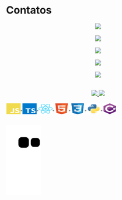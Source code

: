 # Contatos

<div align="center">
  <a href = "mailto:lucasact4@outlook.com" target="_blank"><img src="https://img.shields.io/badge/Outlook-0078D4?style=for-the-badge&logo=microsoft-outlook&logoColor=white"></a>
  
  <a href="https://www.instagram.com/lucasact4/" target="_blank"><img src="https://img.shields.io/badge/-Instagram-%23E4405F?style=for-the-badge&logo=instagram&logoColor=white" target="_blank"></a>
  
  <a href="https://www.linkedin.com/in/lucasact4/" target="_blank"><img src="https://img.shields.io/badge/LinkedIn-0077B5?style=for-the-badge&logo=linkedin&logoColor=white"></a>
  
  <a href = "https://api.whatsapp.com/send/?phone=5581984414760&text&type=phone_number&app_absent=0" target="_blank"><img src="https://img.shields.io/badge/WhatsApp-25D366?style=for-the-badge&logo=whatsapp&logoColor=white"></a>
  
  <a href = "https://discord.com/invite/n4E9VPT" target="_blank"><img src="https://img.shields.io/badge/Discord-%235865F2.svg?style=for-the-badge&logo=discord&logoColor=white"></a>
</div>

<br>

<div align="center">
  <a href="https://github.com/lucasact4">
    <img height="180em" src="https://github-readme-stats.vercel.app/api?username=lucasact4&show_icons=true&theme=dark&include_all_commits=true&count_private=true"
  />
  
  <a href="https://github.com/lucasact4/github-readme-stats">
    <img src="https://github-readme-stats.vercel.app/api/top-langs/?username=lucasact4&layout=compact&theme=dark&hide_border=true"
  />
</div>
    
<div style="display: inline_block"><br>
  <img align="center" alt="Rafa-Js" height="30" width="40" src="https://raw.githubusercontent.com/devicons/devicon/master/icons/javascript/javascript-plain.svg">
  <img align="center" alt="Rafa-Ts" height="30" width="40" src="https://raw.githubusercontent.com/devicons/devicon/master/icons/typescript/typescript-plain.svg">
  <img align="center" alt="Rafa-React" height="30" width="40" src="https://raw.githubusercontent.com/devicons/devicon/master/icons/react/react-original.svg">
  <img align="center" alt="Rafa-HTML" height="30" width="40" src="https://raw.githubusercontent.com/devicons/devicon/master/icons/html5/html5-original.svg">
  <img align="center" alt="Rafa-CSS" height="30" width="40" src="https://raw.githubusercontent.com/devicons/devicon/master/icons/css3/css3-original.svg">
  <img align="center" alt="Rafa-Python" height="30" width="40" src="https://raw.githubusercontent.com/devicons/devicon/master/icons/python/python-original.svg">
  <img align="center" alt="Rafa-Csharp" height="30" width="40" src="https://raw.githubusercontent.com/devicons/devicon/master/icons/csharp/csharp-original.svg">
</div>
    
  ##
 
<div>
  
 
  ![Snake animation](https://github.com/rafaballerini/rafaballerini/blob/output/github-contribution-grid-snake.svg)
 
</div>
